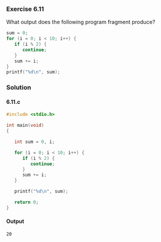 ### Exercise 6.11
What output does the following program fragment produce?
```c
sum = 0;
for (i = 0; i < 10; i++) {
   if (i % 2) {
      continue;
   }
   sum += i;
}
printf("%d\n", sum);
```
### Solution
#### 6.11.c
```c
#include <stdio.h>

int main(void)
{

   int sum = 0, i;

   for (i = 0; i < 10; i++) {
      if (i % 2) {
         continue;
      }
      sum += i;
   }

   printf("%d\n", sum);

   return 0;
}
```
#### Output
```
20
```
